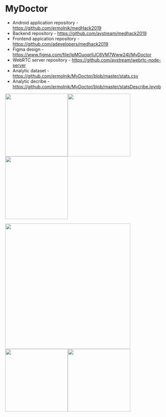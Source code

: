 # MyDoctor

- Android application repository - https://github.com/ermolnik/medHack2019
- Backend repository - https://github.com/aystream/medhack2019
- Frontend appication repository - https://github.com/adevelopers/medhack2019
- Figma design - https://www.figma.com/file/IpMOuoqrIlJC6VM7Www24I/MyDoctor
- WebRTC server repository - https://github.com/aystream/webrtc-node-server
- Analytic dataset - https://github.com/ermolnik/MyDoctor/blob/master/stats.csv
- Analytic decribe - https://github.com/ermolnik/MyDoctor/blob/master/statsDescribe.ipynb


<img src="https://github.com/ermolnik/MyDoctor/blob/master/appointment_screen.png" height="200" /><img src="https://github.com/ermolnik/MyDoctor/blob/master/video_screen.png" height="200" /><img src="https://github.com/ermolnik/MyDoctor/blob/master/feedback_screen.png" height="200" />


<img src="https://github.com/ermolnik/MyDoctor/blob/master/stats_source_screen.jpg" height="400" /><img src="https://github.com/ermolnik/MyDoctor/blob/master/bad_region_screen.jpg" height="200" /><img src="https://github.com/ermolnik/MyDoctor/blob/master/good_region_screen.jpg" height="200" />
